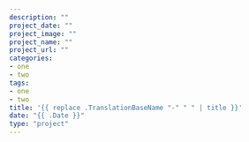 ```yaml
---
description: ""
project_date: ""
project_image: ""
project_name: ""
project_url: ""
categories:
- one
- two
tags:
- one
- two
title: '{{ replace .TranslationBaseName "-" " " | title }}'
date: "{{ .Date }}"
type: "project"
---
```

